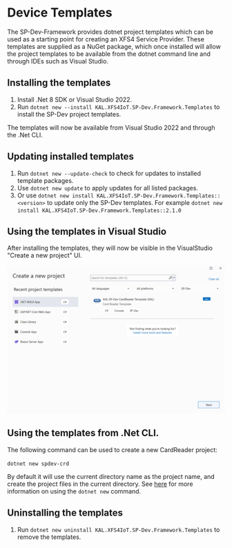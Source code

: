 # Device Templates

The SP-Dev-Framework provides dotnet project templates which can be used as a starting point for creating an XFS4 Service Provider. These templates are supplied as a NuGet package, which once installed will allow the project templates to be available from the dotnet command line and through IDEs such as Visual Studio.

## Installing the templates

1. Install .Net 8 SDK or Visual Studio 2022.
2. Run `dotnet new --install KAL.XFS4IoT.SP-Dev.Framework.Templates` to install the SP-Dev project templates.

The templates will now be available from Visual Studio 2022 and through the .Net CLI.

## Updating installed templates

1. Run `dotnet new --update-check` to check for updates to installed template packages.
2. Use `dotnet new update` to apply updates for all listed packages.
3. Or use `dotnet new install KAL.XFS4IoT.SP-Dev.Framework.Templates::<version>` to update only the SP-Dev templates. For example `dotnet new install KAL.XFS4IoT.SP-Dev.Framework.Templates::2.1.0`

## Using the templates in Visual Studio

After installing the templates, they will now be visible in the VisualStudio "Create a new project" UI.

![Visual Studio Create Project](../images/Template-VS.png)

## Using the templates from .Net CLI.

The following command can be used to create a new CardReader project:

`dotnet new spdev-crd`

By default it will use the current directory name as the project name, and create the project files in the current directory. See [here](https://docs.microsoft.com/en-us/dotnet/core/tools/dotnet-new) for more information on using the `dotnet new` command. 

## Uninstalling the templates

1. Run `dotnet new uninstall KAL.XFS4IoT.SP-Dev.Framework.Templates` to remove the templates.